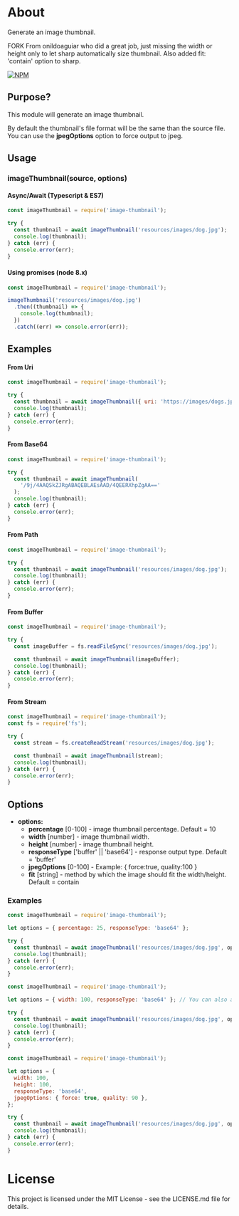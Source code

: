 # About

Generate an image thumbnail.

FORK From onildoaguiar who did a great job, just missing the width or height only to let sharp automatically size thumbnail.
Also added fit: 'contain' option to sharp.

[![NPM](https://nodei.co/npm/image-thumbnail.png)](https://nodei.co/npm/image-thumbnail/)

## Purpose?

This module will generate an image thumbnail.

By default the thumbnail's file format will be the same than the source file. You can use the **jpegOptions** option to force output to jpeg.

## Usage

### imageThumbnail(source, options)

#### Async/Await (Typescript & ES7)

```js
const imageThumbnail = require('image-thumbnail');

try {
  const thumbnail = await imageThumbnail('resources/images/dog.jpg');
  console.log(thumbnail);
} catch (err) {
  console.error(err);
}
```

#### Using promises (node 8.x)

```js
const imageThumbnail = require('image-thumbnail');

imageThumbnail('resources/images/dog.jpg')
  .then((thumbnail) => {
    console.log(thumbnail);
  })
  .catch((err) => console.error(err));
```

## Examples

#### From Uri

```js
const imageThumbnail = require('image-thumbnail');

try {
  const thumbnail = await imageThumbnail({ uri: 'https://images/dogs.jpg' });
  console.log(thumbnail);
} catch (err) {
  console.error(err);
}
```

#### From Base64

```js
const imageThumbnail = require('image-thumbnail');

try {
  const thumbnail = await imageThumbnail(
    '/9j/4AAQSkZJRgABAQEBLAEsAAD/4QEERXhpZgAA=='
  );
  console.log(thumbnail);
} catch (err) {
  console.error(err);
}
```

#### From Path

```js
const imageThumbnail = require('image-thumbnail');

try {
  const thumbnail = await imageThumbnail('resources/images/dog.jpg');
  console.log(thumbnail);
} catch (err) {
  console.error(err);
}
```

#### From Buffer

```js
const imageThumbnail = require('image-thumbnail');

try {
  const imageBuffer = fs.readFileSync('resources/images/dog.jpg');

  const thumbnail = await imageThumbnail(imageBuffer);
  console.log(thumbnail);
} catch (err) {
  console.error(err);
}
```

#### From Stream

```js
const imageThumbnail = require('image-thumbnail');
const fs = require('fs');

try {
  const stream = fs.createReadStream('resources/images/dog.jpg');

  const thumbnail = await imageThumbnail(stream);
  console.log(thumbnail);
} catch (err) {
  console.error(err);
}
```

## Options

- **options:**
  - **percentage** [0-100] - image thumbnail percentage. Default = 10
  - **width** [number] - image thumbnail width.
  - **height** [number] - image thumbnail height.
  - **responseType** ['buffer' || 'base64'] - response output type. Default = 'buffer'
  - **jpegOptions** [0-100] - Example: { force:true, quality:100 }
  - **fit** [string] - method by which the image should fit the width/height. Default = contain

### Examples

```js
const imageThumbnail = require('image-thumbnail');

let options = { percentage: 25, responseType: 'base64' };

try {
  const thumbnail = await imageThumbnail('resources/images/dog.jpg', options);
  console.log(thumbnail);
} catch (err) {
  console.error(err);
}
```

```js
const imageThumbnail = require('image-thumbnail');

let options = { width: 100, responseType: 'base64' }; // You can also add only height, or add both

try {
  const thumbnail = await imageThumbnail('resources/images/dog.jpg', options);
  console.log(thumbnail);
} catch (err) {
  console.error(err);
}
```

```js
const imageThumbnail = require('image-thumbnail');

let options = {
  width: 100,
  height: 100,
  responseType: 'base64',
  jpegOptions: { force: true, quality: 90 },
};

try {
  const thumbnail = await imageThumbnail('resources/images/dog.jpg', options);
  console.log(thumbnail);
} catch (err) {
  console.error(err);
}
```

# License

This project is licensed under the MIT License - see the LICENSE.md file for details.
